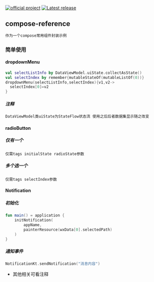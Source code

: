 [![official project](http://jb.gg/badges/official.svg)](https://confluence.jetbrains.com/display/ALL/JetBrains+on+GitHub)
[![Latest release](https://img.shields.io/github/v/release/JetBrains/compose-jb?color=brightgreen&label=latest%20release)](https://github.com/JetBrains/compose-jb/releases/latest)

## compose-reference

```css
作为一个compose常用组件封装示例
```

### 简单使用

#### dropdownMenu

```kotlin
val selectListInfo by DataViewModel.uiState.collectAsState()
val selectIndex by remember{mutableStateOf(mutableListOf(0))}
dropdownMenu(selectListInfo,selectIndex){v1,v2->
  selectIndex[0]=v2
}
```

##### 注释

```xml
DataViewModel类uiState为StateFlow状态流 使用之后后者数据集显示随之改变
```

#### radioButton

##### 仅有一个

```
仅需tags initialState radioState参数
```

##### 多个选一个

```
仅需tags selectIndex参数
```

#### Notification

##### 初始化

```kotlin
fun main() = application {
    initNotification(
        appName,
        painterResource(wxData[0].selectedPath)
    )
}
```

##### 通知事件

```kotlin
NotificationKt.sendNotification("消息内容")
```

- 其他相关可看注释